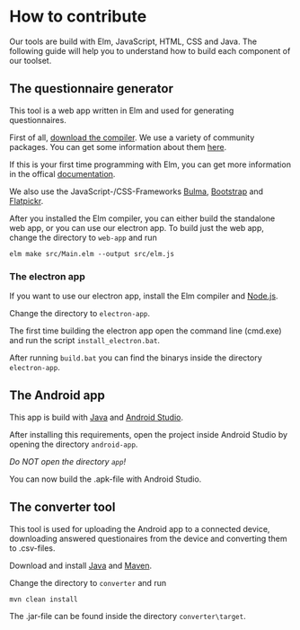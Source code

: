 # How to contribute

Our tools are build with Elm, JavaScript, HTML, CSS and Java. The following guide will help you to understand how to build each component of our toolset.

## The questionnaire generator 

This tool is a web app written in Elm and used for generating questionnaires. 

First of all, [download the compiler](https://guide.elm-lang.org/install.html).
We use a variety of community packages. You can get some information about them [here](https://package.elm-lang.org/). 

If this is your first time programming with Elm, you can get more information in the offical [documentation](https://guide.elm-lang.org/).

We also use the JavaScript-/CSS-Frameworks [Bulma](https://bulma.io), [Bootstrap](https://getbootstrap.com/docs/4.3/getting-started/introduction/) and [Flatpickr](https://flatpickr.js.org/).

After you installed the Elm compiler, you can either build the standalone web app, or you can use our electron app. 
To build just the web app, change the directory to `web-app` and run 
```
elm make src/Main.elm --output src/elm.js
```

### The electron app

If you want to use our electron app, install the Elm compiler and [Node.js](https://nodejs.org/en/download/). 

Change the directory to `electron-app`. 

The first time building the electron app open the command line (cmd.exe) and run the script `install_electron.bat`.

After running `build.bat` you can find the binarys inside the directory `electron-app`.

## The Android app

This app is build with [Java](https://www.oracle.com/technetwork/java/javase/downloads/jdk11-downloads-5066655.html) and [Android Studio](https://developer.android.com/studio).

After installing this requirements, open the project inside Android Studio by opening the directory `android-app`. 

*Do NOT open the directory `app`!*

You can now build the .apk-file with Android Studio.

## The converter tool

This tool is used for uploading the Android app to a connected device, downloading answered questionaires from the device and converting them to .csv-files.

Download and install [Java](https://www.oracle.com/technetwork/java/javase/downloads/jdk11-downloads-5066655.html) and [Maven](https://maven.apache.org/).

Change the directory to `converter` and run 
```
mvn clean install
```

The .jar-file can be found inside the directory `converter\target`.